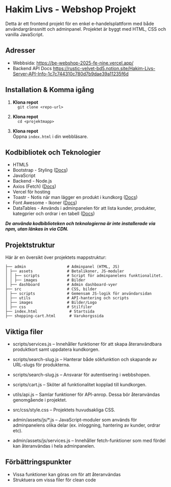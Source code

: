 # Hakim Livs - Webshop Projekt

Detta är ett frontend projekt för en enkel e-handelsplattform med både användargränssnitt och adminpanel. Projektet är byggt med HTML, CSS och vanilla JavaScript.

## Adresser
- Webbsida: https://be-webshop-2025-fe-nine.vercel.app/
- Backend API Docs https://rustic-velvet-bd5.notion.site/Hakim-Livs-Server-API-Info-1c7c744310c780d7b9dae39a11235f6d


## Installation & Komma igång

1. **Klona repot**  
   ```   git clone <repo-url>   ```

2. **Klona repot**  
   ```   cd <projektmapp>   ```

2. **Klona repot**  
   Öppna ```index.html``` i din webbläsare.

## Kodbibliotek och Teknologier

- HTML5  
- Bootstrap - Styling ([Docs](https://getbootstrap.com/docs/5.3/getting-started/introduction/))
- JavaScript 
- Backend - Node.js
- Axios (Fetch) ([Docs](https://axios-http.com/docs/intro))
- Vercel för hosting
- Toastr - Notis när man lägger en produkt i kundkorg ([Docs](https://docs.fontawesome.com/))
- Font Awesome - Ikoner ([Docs](https://docs.fontawesome.com/))
- DataTables - Används i adminpanelen för att lista kunder, produkter, kategprier och ordrar i en tabell ([Docs](https://datatables.net/manual/))

**_De använda kodbiblioteken och teknologierna är inte installerade via npm, utan länkas in via CDN._** 


##  Projektstruktur

Här är en översikt över projektets mappstruktur:

```
├── admin                  # Adminpanel (HTML, JS) 
│ ├── assets               # Betalikoner, JS-moduler 
│ │ ├── scripts            # Script för adminpanelens funktionalitet.
│ │ ├── images             # Bilder
│ ├── dashboard            # Admin dashboard-vyer 
├── src                    # CSS, bilder 
│ ├── scripts              # Gemensam JS-logik för användarsidan 
│ ├── utils                # API-hantering och scripts 
│ ├── images               # Bilder/Logo
│ ├── css                  # Stilfiler
├── index.html              # Startsida 
├── shopping-cart.html      # Varukorgssida
```
## Viktiga filer

- scripts/services.js – Innehåller funktioner för att skapa återanvändbara produktkort samt uppdatera kundkorgen.
- scripts/search-slug.js – Hanterar både sökfunktion och skapande av URL-slugs för produkterna.
- scripts/search-slug.js – Ansvarar för autentisering i webbshopen.
- scripts/cart.js – Sköter all funktionalitet kopplad till kundkorgen.
- utils/api.js – Samlar funktioner för API-anrop. Dessa bör återanvändas genomgående i projektet.
- src/css/style.css – Projektets huvudsakliga CSS.

- admin/assets/js/*.js – JavaScript-moduler som används för adminpanelens olika delar (ex. inloggning, hantering av kunder, ordrar etc).
- admin/assets/js/services.js – Innehåller fetch-funktioner som med fördel kan återanvändas i hela adminpanelen.

## Förbättringspunkter
- Vissa funktioner kan göras om för att återanvändas
- Struktuera om vissa filer för clean code
